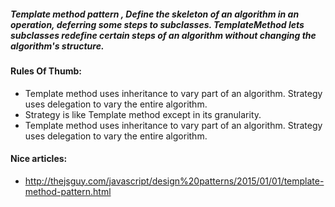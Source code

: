 ##### Template method pattern , Define the skeleton of an algorithm in an operation, deferring some steps to subclasses. TemplateMethod lets subclasses redefine certain steps of an algorithm without changing the algorithm's structure.

#### Rules Of Thumb:
+ Template method uses inheritance to vary part of an algorithm. Strategy uses delegation to vary the entire algorithm.
+ Strategy is like Template method except in its granularity.
+ Template method uses inheritance to vary part of an algorithm. Strategy uses delegation to vary the entire algorithm.

#### Nice articles:
+ http://thejsguy.com/javascript/design%20patterns/2015/01/01/template-method-pattern.html